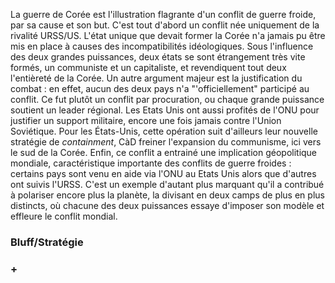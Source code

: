 La guerre de Corée est l'illustration flagrante d'un conflit de guerre froide, par sa cause et son but. C'est tout d'abord un conflit née uniquement de la rivalité URSS/US. L'état unique que devait former la Corée n'a jamais pu être mis en place à causes des incompatibilités idéologiques. Sous l'influence des deux grandes puissances, deux états se sont étrangement très vite formés, un communiste et un capitaliste, et revendiquent tout deux l'entièreté de la Corée. Un autre argument majeur est la justification du combat : en effet, aucun des deux pays n'a "'officiellement" participé au conflit. Ce fut plutôt un conflit par procuration, ou chaque grande puissance soutient un leader régional. Les Etats Unis ont aussi profités de l'ONU pour justifier un support militaire, encore une fois jamais contre l'Union Soviétique. Pour les États-Unis, cette opération suit d'ailleurs leur nouvelle stratégie de $containment$, CàD freiner l'expansion du communisme, ici vers le sud de la Corée. Enfin, ce conflit a entrainé une implication géopolitique mondiale, caractéristique importante des conflits de guerre froides : certains pays sont venu en aide via l'ONU au Etats Unis alors que d'autres ont suivis l'URSS. C'est un exemple d'autant plus marquant qu'il a contribué à polariser encore plus la planète, la divisant en deux camps de plus en plus distincts, où chacune des deux puissances essaye d'imposer son modèle et effleure le conflit mondial.

### Bluff/Stratégie
### +
